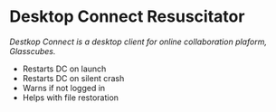 # Desktop Connect Resuscitator

*Destkop Connect is a desktop client for online collaboration plaform, Glasscubes.*

- Restarts DC on launch
- Restarts DC on silent crash
- Warns if not logged in
- Helps with file restoration